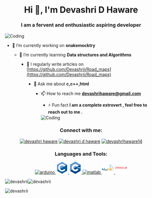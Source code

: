 <h1 align="center">Hi 👋, I'm Devashri D Haware</h1>
<h3 align="center">I am a fervent and enthusiastic aspiring developer</h3>
<img align="center" alt="Coding" width="900" src="https://media1.giphy.com/media/L1R1tvI9svkIWwpVYr/giphy.gif?cid=ecf05e47k6n63zomef6cebjrd24rvspud565vu4mx8rx5vrj&ep=v1_gifs_related&rid=giphy.gif&ct=g ">


  - 🔭 I’m currently working on **snakemocktry**

    - 🌱 I’m currently learning **Data structures and Algorithms**

      - 📝 I regularly write articles on [https://github.com/Devashrii/Road_maps](https://github.com/Devashrii/Road_maps)

        - 💬 Ask me about **c,c++,html**

          - 📫 How to reach me **devashrihaware@gmail.com**

            - ⚡ Fun fact **I am a complete extrovert , feel free to reach out to me .**
              
              
            <img align="center" alt="Coding" width="600" src="https://media2.giphy.com/media/v1.Y2lkPTc5MGI3NjExM3Frdjc1ZTd2aWprMW5oZjd4cXZ5dDN2dnI5eWY1cnFwMTduaXkzaiZlcD12MV9pbnRlcm5hbF9naWZfYnlfaWQmY3Q9Zw/RbDKaczqWovIugyJmW/giphy.gif">



<h3 align="center">Connect with me:</h3>
<p align="center">
<a href="https://linkedin.com/in/devashri haware" target="blank"><img align="center" src="https://raw.githubusercontent.com/rahuldkjain/github-profile-readme-generator/master/src/images/icons/Social/linked-in-alt.svg" alt="devashri haware" height="30" width="40" /></a>
<a href="https://kaggle.com/devashri d haware" target="blank"><img align="center" src="https://raw.githubusercontent.com/rahuldkjain/github-profile-readme-generator/master/src/images/icons/Social/kaggle.svg" alt="devashri d haware" height="30" width="40" /></a>
<a href="https://instagram.com/devashrihaware14" target="blank"><img align="center" src="https://raw.githubusercontent.com/rahuldkjain/github-profile-readme-generator/master/src/images/icons/Social/instagram.svg" alt="devashrihaware14" height="30" width="40" /></a>
</p>

<h3 align="center">Languages and Tools:</h3>
<p align="center"> <a href="https://www.arduino.cc/" target="_blank" rel="noreferrer"> <img src="https://cdn.worldvectorlogo.com/logos/arduino-1.svg" alt="arduino" width="40" height="40"/> </a> <a href="https://www.cprogramming.com/" target="_blank" rel="noreferrer"> <img src="https://raw.githubusercontent.com/devicons/devicon/master/icons/c/c-original.svg" alt="c" width="40" height="40"/> </a> <a href="https://www.w3schools.com/cpp/" target="_blank" rel="noreferrer"> <img src="https://raw.githubusercontent.com/devicons/devicon/master/icons/cplusplus/cplusplus-original.svg" alt="cplusplus" width="40" height="40"/> </a> <a href="https://www.mathworks.com/" target="_blank" rel="noreferrer"> <img src="https://upload.wikimedia.org/wikipedia/commons/2/21/Matlab_Logo.png" alt="matlab" width="40" height="40"/> </a> <a href="https://www.mysql.com/" target="_blank" rel="noreferrer"> <img src="https://raw.githubusercontent.com/devicons/devicon/master/icons/mysql/mysql-original-wordmark.svg" alt="mysql" width="40" height="40"/> </a> <a href="https://www.oracle.com/" target="_blank" rel="noreferrer"> <img src="https://raw.githubusercontent.com/devicons/devicon/master/icons/oracle/oracle-original.svg" alt="oracle" width="40" height="40"/> </a> </p>

<p><img align="left" src="https://github-readme-stats.vercel.app/api/top-langs?username=devashrii&show_icons=true&locale=en&layout=compact" alt="devashrii" /></p> 
<p>&nbsp;<img align="left" src="https://github-readme-stats.vercel.app/api?username=devashrii&show_icons=true&locale=en" alt="devashrii" /></p>

<p><img align=" left" src="https://github-readme-streak-stats.herokuapp.com/?user=devashrii&" alt="devashrii" /></p>




